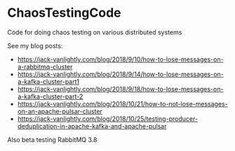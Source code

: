# ChaosTestingCode
Code for doing chaos testing on various distributed systems

See my blog posts:
- https://jack-vanlightly.com/blog/2018/9/10/how-to-lose-messages-on-a-rabbitmq-cluster
- https://jack-vanlightly.com/blog/2018/9/14/how-to-lose-messages-on-a-kafka-cluster-part1
- https://jack-vanlightly.com/blog/2018/9/18/how-to-lose-messages-on-a-kafka-cluster-part-2
- https://jack-vanlightly.com/blog/2018/10/21/how-to-not-lose-messages-on-an-apache-pulsar-cluster
- https://jack-vanlightly.com/blog/2018/10/25/testing-producer-deduplication-in-apache-kafka-and-apache-pulsar

Also beta testing RabbitMQ 3.8
